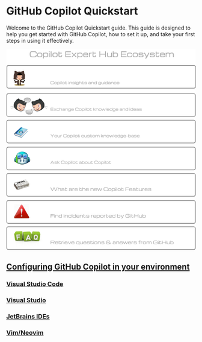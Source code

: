 # GitHub Copilot Quickstart

Welcome to the GitHub Copilot Quickstart guide. This guide is designed to help you get started with GitHub Copilot, how to set it up, and take your first steps in using it effectively.

![ecosystem](../images/copilot-community.png)

## [Configuring GitHub Copilot in your environment](https://docs.github.com/en/copilot/configuring-github-copilot/configuring-github-copilot-in-your-environment)

### [Visual Studio Code](https://docs.github.com/en/copilot/configuring-github-copilot/configuring-github-copilot-in-your-environment?tool=vscode)

### [Visual Studio](https://docs.github.com/en/copilot/configuring-github-copilot/configuring-github-copilot-in-your-environment?tool=visualstudio)

### [JetBrains IDEs](https://docs.github.com/en/copilot/configuring-github-copilot/configuring-github-copilot-in-your-environment?tool=jetbrains)

### [Vim/Neovim](https://docs.github.com/en/copilot/configuring-github-copilot/configuring-github-copilot-in-your-environment?tool=vimneovim)
